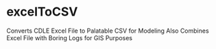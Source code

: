 # excelToCSV
Converts CDLE Excel File to Palatable CSV for Modeling 
Also Combines Excel File with Boring Logs for GIS Purposes
